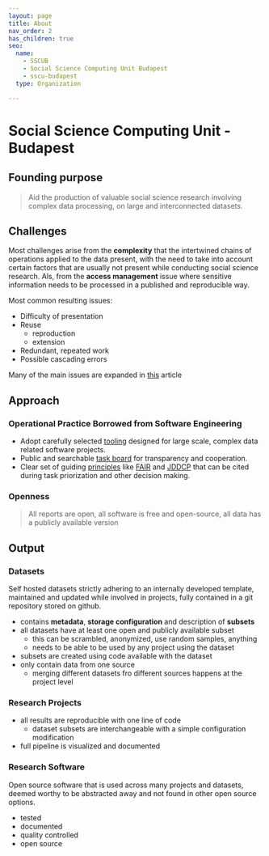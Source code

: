 ```yaml
---
layout: page
title: About
nav_order: 2
has_children: true
seo:
  name: 
    - SSCUB
    - Social Science Computing Unit Budapest
    - sscu-budapest
  type: Organization

---
```


# **S**ocial **S**cience **C**omputing **U**nit - **B**udapest

## Founding purpose

> Aid the production of valuable social science research involving complex data processing, on large and interconnected datasets.


## Challenges

Most challenges arise from the **complexity** that the intertwined chains of operations applied to the data present, with the need to take into account certain factors that are usually not present while conducting social science research. Als, from the **access management** issue where sensitive information needs to be processed in a published and reproducible way.

Most common resulting issues:

- Difficulty of presentation
- Reuse
  - reproduction
  - extension
- Redundant, repeated work
- Possible cascading errors

Many of the main issues are expanded in [this](https://scholar.harvard.edu/files/gking/files/1060.full_.pdf) article

## Approach

### Operational Practice Borrowed from Software Engineering

- Adopt carefully selected [tooling](/tooling) designed for large scale, complex data related software projects.
- Public and searchable [task board](https://github.com/orgs/sscu-budapest/projects/2) for transparency and cooperation.
- Clear set of guiding [principles](/principles) like [FAIR](https://www.nature.com/articles/sdata201618.pdf) and [JDDCP](https://www.force11.org/datacitationprinciples) that can be cited during task priorization and other decision making.

### Openness

> All reports are open, all software is free and open-source, all data has a publicly available version


## Output

### Datasets

Self hosted datasets strictly adhering to an internally developed template, maintained and updated while involved in projects, fully contained in a git repository stored on github.

- contains **metadata**, **storage configuration** and description of **subsets**
- all datasets have at least one open and publicly available subset
  - this can be scrambled, anonymized, use random samples, anything
  - needs to be able to be used by any project using the dataset
- subsets are created using code available with the dataset
- only contain data from one source
  - merging different datasets fro different sources happens at the project level


### Research Projects



- all results are reproducible with one line of code
  - dataset subsets are interchangeable with a simple configuration modification
- full pipeline is visualized and documented


### Research Software

Open source software that is used across many projects and datasets, deemed worthy to be abstracted away and not found in other open source options.

- tested
- documented
- quality controlled
- open source
